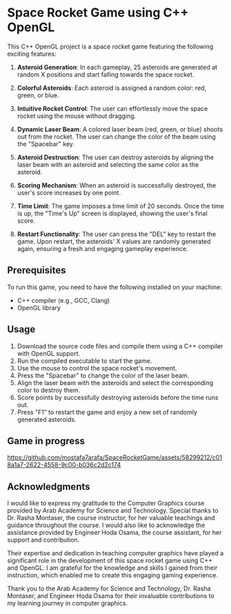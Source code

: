 # Space Rocket Game using C++ OpenGL

This C++ OpenGL project is a space rocket game featuring the following exciting features:

1. **Asteroid Generation**: In each gameplay, 25 asteroids are generated at random X positions and start falling towards the space rocket.

2. **Colorful Asteroids**: Each asteroid is assigned a random color: red, green, or blue.

3. **Intuitive Rocket Control**: The user can effortlessly move the space rocket using the mouse without dragging.

4. **Dynamic Laser Beam**: A colored laser beam (red, green, or blue) shoots out from the rocket. The user can change the color of the beam using the "Spacebar" key.

5. **Asteroid Destruction**: The user can destroy asteroids by aligning the laser beam with an asteroid and selecting the same color as the asteroid.

6. **Scoring Mechanism**: When an asteroid is successfully destroyed, the user's score increases by one point.

7. **Time Limit**: The game imposes a time limit of 20 seconds. Once the time is up, the "Time's Up" screen is displayed, showing the user's final score.

8. **Restart Functionality**: The user can press the "DEL" key to restart the game. Upon restart, the asteroids' X values are randomly generated again, ensuring a fresh and engaging gameplay experience.

## Prerequisites

To run this game, you need to have the following installed on your machine:
- C++ compiler (e.g., GCC, Clang)
- OpenGL library

## Usage

1. Download the source code files and compile them using a C++ compiler with OpenGL support.
2. Run the compiled executable to start the game.
3. Use the mouse to control the space rocket's movement.
4. Press the "Spacebar" to change the color of the laser beam.
5. Align the laser beam with the asteroids and select the corresponding color to destroy them.
6. Score points by successfully destroying asteroids before the time runs out.
7. Press "F1" to restart the game and enjoy a new set of randomly generated asteroids.

## Game in progress


https://github.com/mostafa7arafa/SpaceRocketGame/assets/58299212/c018a1a7-2622-4558-9c00-b036c2d2c174


## Acknowledgments

I would like to express my gratitude to the Computer Graphics course provided by Arab Academy for Science and Technology. Special thanks to Dr. Rasha Montaser, the course instructor, for her valuable teachings and guidance throughout the course. I would also like to acknowledge the assistance provided by Engineer Hoda Osama, the course assistant, for her support and contribution.

Their expertise and dedication in teaching computer graphics have played a significant role in the development of this space rocket game using C++ and OpenGL. I am grateful for the knowledge and skills I gained from their instruction, which enabled me to create this engaging gaming experience.

Thank you to the Arab Academy for Science and Technology, Dr. Rasha Montaser, and Engineer Hoda Osama for their invaluable contributions to my learning journey in computer graphics.
